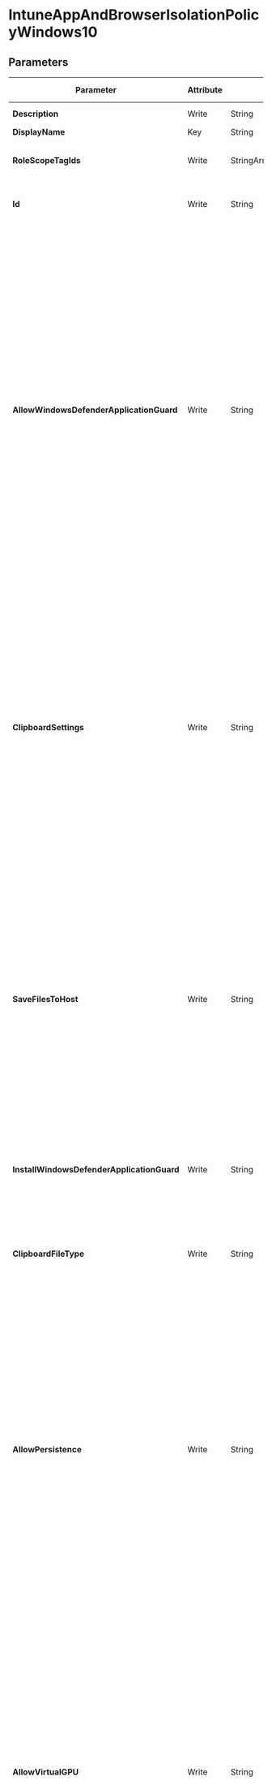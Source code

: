 ﻿# IntuneAppAndBrowserIsolationPolicyWindows10

## Parameters

| Parameter | Attribute | DataType | Description | Allowed Values |
| --- | --- | --- | --- | --- |
| **Description** | Write | String | Policy description | |
| **DisplayName** | Key | String | Policy name | |
| **RoleScopeTagIds** | Write | StringArray[] | List of Scope Tags for this Entity instance. | |
| **Id** | Write | String | The unique identifier for an entity. Read-only. | |
| **AllowWindowsDefenderApplicationGuard** | Write | String | Turn on Microsoft Defender Application Guard (0: Disable Microsoft Defender Application Guard, 1: Enable Microsoft Defender Application Guard for Microsoft Edge ONLY, 2: Enable Microsoft Defender Application Guard for isolated Windows environments ONLY, 3: Enable Microsoft Defender Application Guard for Microsoft Edge AND isolated Windows environments) | `0`, `1`, `2`, `3` |
| **ClipboardSettings** | Write | String | Clipboard behavior settings (0: Completely turns Off the clipboard functionality for the Application Guard., 1: Turns On clipboard operation from an isolated session to the host., 2: Turns On clipboard operation from the host to an isolated session., 3: Turns On clipboard operation in both the directions.) | `0`, `1`, `2`, `3` |
| **SaveFilesToHost** | Write | String | Allow files to download and save to the host operating system (0: The user cannot download files from Edge in the container to the host file system. When the policy is not configured, it is the same as disabled (0)., 1: Turns on the functionality to allow users to download files from Edge in the container to the host file system.) | `0`, `1` |
| **InstallWindowsDefenderApplicationGuard** | Write | String | Install Windows defender application guard (install: Install) | `install` |
| **ClipboardFileType** | Write | String | Clipboard content options (1: Allow text copying., 2: Allow image copying., 3: Allow text and image copying.) | `1`, `2`, `3` |
| **AllowPersistence** | Write | String | Allow data persistence (0: Application Guard discards user-downloaded files and other items (such as, cookies, Favorites, and so on) during machine restart or user log-off., 1: Application Guard saves user-downloaded files and other items (such as, cookies, Favorites, and so on) for use in future Application Guard sessions.) | `0`, `1` |
| **AllowVirtualGPU** | Write | String | Allow hardware-accelerated rendering (0: Cannot access the vGPU and uses the CPU to support rendering graphics. When the policy is not configured, it is the same as disabled (0)., 1: Turns on the functionality to access the vGPU offloading graphics rendering from the CPU. This can create a faster experience when working with graphics intense websites or watching video within the container.) | `0`, `1` |
| **PrintingSettings** | Write | SInt32Array[] | Print Settings (0: Disables all print functionality., 1: Enables only XPS printing., 2: Enables only PDF printing., 4: Enables only local printing., 8: Enables only network printing.) | `0`, `1`, `2`, `4`, `8` |
| **AllowCameraMicrophoneRedirection** | Write | String | Allow camera and microphone access (0: Microsoft Defender Application Guard cannot access the device's camera and microphone. When the policy is not configured, it is the same as disabled (0)., 1: Turns on the functionality to allow Microsoft Defender Application Guard to access the device's camera and microphone.) | `0`, `1` |
| **AuditApplicationGuard** | Write | String | Audit Application Guard (0: Audit event logs aren't collected for Application Guard., 1: Application Guard inherits its auditing policies from system and starts to audit security events for Application Guard container.) | `0`, `1` |
| **CertificateThumbprints** | Write | StringArray[] | Certificate Thumbprints | |
| **EnterpriseIPRange** | Write | StringArray[] | Enterprise IP Range | |
| **EnterpriseCloudResources** | Write | StringArray[] | Enterprise Cloud Resources | |
| **EnterpriseNetworkDomainNames** | Write | StringArray[] | Enterprise Network Domain Names | |
| **EnterpriseProxyServers** | Write | StringArray[] | Enterprise Proxy Servers | |
| **EnterpriseInternalProxyServers** | Write | StringArray[] | Enterprise Internal Proxy Servers | |
| **NeutralResources** | Write | StringArray[] | Neutral Resources | |
| **EnterpriseProxyServersAreAuthoritative** | Write | String | Enterprise Proxy Servers Are Authoritative (1: Enable, 0: Disable) | `1`, `0` |
| **EnterpriseIPRangesAreAuthoritative** | Write | String | Enterprise IP Ranges Are Authoritative (1: Enable, 0: Disable) | `1`, `0` |
| **Assignments** | Write | MSFT_DeviceManagementConfigurationPolicyAssignments[] | Represents the assignment to the Intune policy. | |
| **Ensure** | Write | String | Present ensures the policy exists, absent ensures it is removed. | `Present`, `Absent` |
| **Credential** | Write | PSCredential | Credentials of the Admin | |
| **ApplicationId** | Write | String | Id of the Azure Active Directory application to authenticate with. | |
| **TenantId** | Write | String | Id of the Azure Active Directory tenant used for authentication. | |
| **ApplicationSecret** | Write | PSCredential | Secret of the Azure Active Directory tenant used for authentication. | |
| **CertificateThumbprint** | Write | String | Thumbprint of the Azure Active Directory application's authentication certificate to use for authentication. | |
| **ManagedIdentity** | Write | Boolean | Managed ID being used for authentication. | |
| **AccessTokens** | Write | StringArray[] | Access token used for authentication. | |

### MSFT_DeviceManagementConfigurationPolicyAssignments

#### Parameters

| Parameter | Attribute | DataType | Description | Allowed Values |
| --- | --- | --- | --- | --- |
| **dataType** | Write | String | The type of the target assignment. | `#microsoft.graph.groupAssignmentTarget`, `#microsoft.graph.allLicensedUsersAssignmentTarget`, `#microsoft.graph.allDevicesAssignmentTarget`, `#microsoft.graph.exclusionGroupAssignmentTarget`, `#microsoft.graph.configurationManagerCollectionAssignmentTarget` |
| **deviceAndAppManagementAssignmentFilterType** | Write | String | The type of filter of the target assignment i.e. Exclude or Include. Possible values are:none, include, exclude. | `none`, `include`, `exclude` |
| **deviceAndAppManagementAssignmentFilterId** | Write | String | The Id of the filter for the target assignment. | |
| **groupId** | Write | String | The group Id that is the target of the assignment. | |
| **groupDisplayName** | Write | String | The group Display Name that is the target of the assignment. | |
| **collectionId** | Write | String | The collection Id that is the target of the assignment.(ConfigMgr) | |


## Description

Intune App And Browser Isolation Policy for Windows10

## Permissions

### Microsoft Graph

To authenticate with the Microsoft Graph API, this resource required the following permissions:

#### Delegated permissions

- **Read**

    - DeviceManagementConfiguration.Read.All

- **Update**

    - DeviceManagementConfiguration.ReadWrite.All

#### Application permissions

- **Read**

    - DeviceManagementConfiguration.Read.All

- **Update**

    - DeviceManagementConfiguration.ReadWrite.All

## Examples

### Example 1

This example creates a new Device Remediation.

```powershell
Configuration Example
{
    param(
        [Parameter()]
        [System.String]
        $ApplicationId,

        [Parameter()]
        [System.String]
        $TenantId,

        [Parameter()]
        [System.String]
        $CertificateThumbprint
    )
    Import-DscResource -ModuleName Microsoft365DSC

    node localhost
    {
        IntuneAppAndBrowserIsolationPolicyWindows10 'ConfigureAppAndBrowserIsolationPolicyWindows10'
        {
            Assignments              = @(
                MSFT_DeviceManagementConfigurationPolicyAssignments{
                    deviceAndAppManagementAssignmentFilterType = 'none'
                    dataType = '#microsoft.graph.groupAssignmentTarget'
                    groupId = '11111111-1111-1111-1111-111111111111'
                }
            );
            AllowCameraMicrophoneRedirection       = "1";
            AllowPersistence                       = "0";
            AllowVirtualGPU                        = "0";
            AllowWindowsDefenderApplicationGuard   = "1";
            ClipboardFileType                      = "1";
            ClipboardSettings                      = "0";
            Description                            = 'Description'
            DisplayName                            = "App and Browser Isolation";
            Ensure                                 = "Present";
            Id                                     = '00000000-0000-0000-0000-000000000000'
            InstallWindowsDefenderApplicationGuard = "install";
            SaveFilesToHost                        = "0";
            RoleScopeTagIds                        = @("0");
            ApplicationId                          = $ApplicationId;
            TenantId                               = $TenantId;
            CertificateThumbprint                  = $CertificateThumbprint;
        }
    }
}
```

### Example 2

This example updates a new Device Remediation.

```powershell
Configuration Example
{
    param(
        [Parameter()]
        [System.String]
        $ApplicationId,

        [Parameter()]
        [System.String]
        $TenantId,

        [Parameter()]
        [System.String]
        $CertificateThumbprint
    )
    Import-DscResource -ModuleName Microsoft365DSC

    node localhost
    {
        IntuneAppAndBrowserIsolationPolicyWindows10 'ConfigureAppAndBrowserIsolationPolicyWindows10'
        {
            Assignments              = @(
                MSFT_DeviceManagementConfigurationPolicyAssignments{
                    deviceAndAppManagementAssignmentFilterType = 'none'
                    dataType = '#microsoft.graph.groupAssignmentTarget'
                    groupId = '11111111-1111-1111-1111-111111111111'
                }
            );
            AllowCameraMicrophoneRedirection       = "0"; # Updated property
            AllowPersistence                       = "0";
            AllowVirtualGPU                        = "0";
            AllowWindowsDefenderApplicationGuard   = "1";
            ClipboardFileType                      = "1";
            ClipboardSettings                      = "0";
            Description                            = 'Description'
            DisplayName                            = "App and Browser Isolation";
            Ensure                                 = "Present";
            Id                                     = '00000000-0000-0000-0000-000000000000'
            InstallWindowsDefenderApplicationGuard = "install";
            SaveFilesToHost                        = "0";
            RoleScopeTagIds                        = @("0");
            ApplicationId                          = $ApplicationId;
            TenantId                               = $TenantId;
            CertificateThumbprint                  = $CertificateThumbprint;
        }
    }
}
```

### Example 3

This example removes a Device Remediation.

```powershell
Configuration Example
{
    param(
        [Parameter()]
        [System.String]
        $ApplicationId,

        [Parameter()]
        [System.String]
        $TenantId,

        [Parameter()]
        [System.String]
        $CertificateThumbprint
    )
    Import-DscResource -ModuleName Microsoft365DSC

    node localhost
    {
        IntuneAppAndBrowserIsolationPolicyWindows10 'ConfigureAppAndBrowserIsolationPolicyWindows10'
        {
            Id          = '00000000-0000-0000-0000-000000000000'
            DisplayName = 'App and Browser Isolation'
            Ensure      = 'Absent'
            ApplicationId         = $ApplicationId;
            TenantId              = $TenantId;
            CertificateThumbprint = $CertificateThumbprint;
        }
    }
}
```

